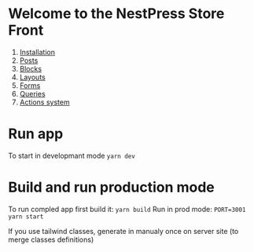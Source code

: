 # Welcome to the NestPress Store Front

1. [Installation](https://github.com/NestPress/Voidless-Store-Front/wiki/1.-Installation)
1. [Posts](https://github.com/NestPress/Voidless-Store-Front/wiki/2.-Posts)
1. [Blocks](https://github.com/NestPress/Voidless-Store-Front/wiki/3.-Blocks)
1. [Layouts](https://github.com/NestPress/Voidless-Store-Front/wiki/4.-Layouts)
1. [Forms](https://github.com/NestPress/Voidless-Store-Front/wiki/5.-Forms)
1. [Queries](https://github.com/NestPress/Voidless-Store-Front/wiki/6.-Queries)
1. [Actions system](https://github.com/NestPress/Voidless-Store-Front/wiki/7.-Actions-system)

# Run app

To start in developmant mode `yarn dev`

# Build and run production mode

To run compled app first build it: `yarn build`
Run in prod mode: `PORT=3001 yarn start`

If you use tailwind classes, generate in manualy once on server site (to merge classes definitions)
